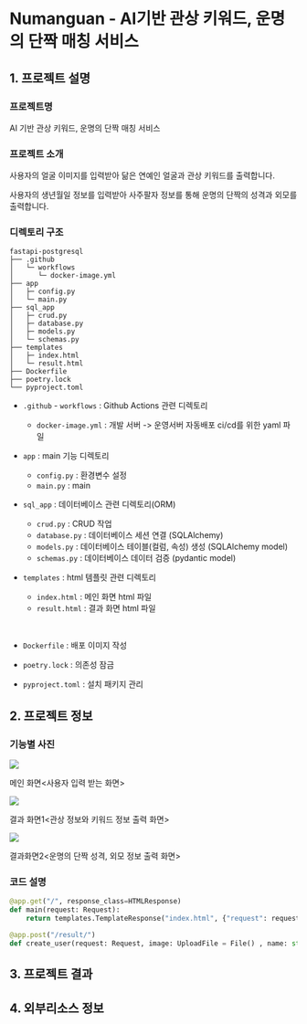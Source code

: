 # Numanguan - AI기반 관상 키워드, 운명의 단짝 매칭 서비스

## 1. 프로젝트 설명

### 프로젝트명

AI 기반 관상 키워드, 운명의 단짝 매칭 서비스

### 프로젝트 소개

사용자의 얼굴 이미지를 입력받아 닮은 연예인 얼굴과 관상 키워드를 출력합니다.

사용자의 생년월일 정보를 입력받아 사주팔자 정보를 통해 운명의 단짝의 성격과 외모를 출력합니다.

### 디렉토리 구조

```
fastapi-postgresql
├── .github
│   └─ workflows
│      └─ docker-image.yml
├── app
│   ├─ config.py
│   └─ main.py 
├── sql_app
│   ├─ crud.py
│   ├─ database.py
│   ├─ models.py
│   └─ schemas.py
├── templates
│   ├─ index.html
│   └─ result.html
├── Dockerfile
├── poetry.lock
└── pyproject.toml
```
- `.github` - `workflows` : Github Actions 관련 디렉토리
    - `docker-image.yml` : 개발 서버 -> 운영서버 자동배포 ci/cd를 위한 yaml 파일

- `app` : main 기능 디렉토리
    - `config.py` : 환경변수 설정
    - `main.py` : main

- `sql_app` : 데이터베이스 관련 디렉토리(ORM)
    - `crud.py` : CRUD 작업
    - `database.py` : 데이터베이스 세션 연결 (SQLAlchemy)
    - `models.py` : 데이터베이스 테이블(컬럼, 속성) 생성 (SQLAlchemy model)
    - `schemas.py` : 데이터베이스 데이터 검증 (pydantic model)

- `templates` : html 템플릿 관련 디렉토리
    - `index.html` : 메인 화면 html 파일
    - `result.html` : 결과 화면 html 파일

<br>

- `Dockerfile` : 배포 이미지 작성

- `poetry.lock` : 의존성 잠금

- `pyproject.toml` : 설치 패키지 관리


## 2. 프로젝트 정보

### 기능별 사진

<img src="https://user-images.githubusercontent.com/58734611/194035548-a1c856b1-e6c6-4b76-80db-13b633ff3c54.png">
<p>메인 화면<사용자 입력 받는 화면></p>

<img src="https://user-images.githubusercontent.com/58734611/194035632-deef9a2c-2c93-4c3f-9661-92669430f958.png">
<p>결과 화면1<관상 정보와 키워드 정보 출력 화면></p>

<img src="https://user-images.githubusercontent.com/58734611/194035672-22472096-3437-40ec-98ff-b9a2c91ec1a0.png">
<p>결과화면2<운명의 단짝 성격, 외모 정보 출력 화면></p>

### 코드 설명

```python
@app.get("/", response_class=HTMLResponse)
def main(request: Request):
    return templates.TemplateResponse("index.html", {"request": request})
```

```python
@app.post("/result/")
def create_user(request: Request, image: UploadFile = File() , name: str = Form(), gender: str = Form(), year: str = Form(), month: str=Form(), day: str=Form(),keyword: str=Form(), db: Session= Depends(get_db)):
```

## 3. 프로젝트 결과

## 4. 외부리소스 정보
